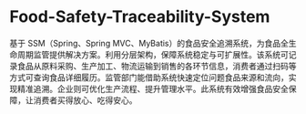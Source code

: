 # Food-Safety-Traceability-System
基于 SSM（Spring、Spring MVC、MyBatis）的食品安全追溯系统，为食品全生命周期监管提供解决方案。利用分层架构，保障系统稳定与可扩展性。该系统可记录食品从原料采购、生产加工、物流运输到销售的各环节信息，消费者通过扫码等方式可查询食品详细履历。监管部门能借助系统快速定位问题食品来源和流向，实现精准追溯。企业则可优化生产流程、提升管理水平。此系统有效增强食品安全保障，让消费者买得放心、吃得安心。 
